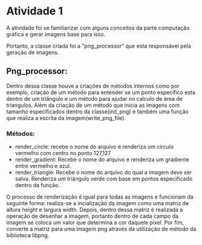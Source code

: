 # Atividade 1

A atividade foi se familiarizar com alguns conceitos da parte computação gráfica e gerar imagens base para isso.

Portanto, a classe criada foi a "png_processor" que esta responsável pela geração de imagens.

## Png_processor:
Dentro dessa classe houve a criações de métodos internos como por exemplo, criação de um método para entender se um ponto especifico esta dentro de um triângulo e um método para ajudar no calculo de área de triangulos. Além da criação de um método que inicia as imagens com tamanho especificados dentro da classe(init_png) e também uma função que realiza a escrita da imagem(write_png_file).

### Métodos:
 - render_circle: recebe o nome do arquivo e renderiza um circulo vermelho com centro no ponto 127,127
 - render_gradient: Recebe o nome do arquivo e renderiza um gradiente entre vermelho e azul.
 - render_triangle: Recebe o nome do arquivo do qual a imagem deve ser salva. Renderiza um triângulo verde com base em pontos especificado dentro da função.

 O processo de renderização é igual para todas as imagens e funcionam da seguinte forma: realiza-se a incialização da imagem como uma matriz de altura height e largura width. Depois, dentro dessa matriz é realizada a operação de desenhar a imagem, portanto dentro de cada campo da imagem se coloca um valor que determina a cor daquele pixel. Por fim, converte a matriz para uma imagem png através da utilização de método da biblioteca libpng.